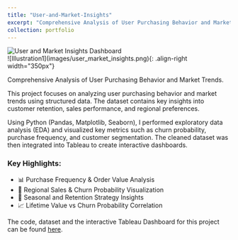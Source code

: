 ```yaml
---
title: "User-and-Market-Insights"
excerpt: "Comprehensive Analysis of User Purchasing Behavior and Market Trends."
collection: portfolio
---
```


<img src="{{ site.baseurl }}images/user_market_insights.png" alt="User and Market Insights Dashboard" style="max-width: 100%; height: auto; display: block; margin: 0 auto;">
![Illustration1](images/user_market_insights.png){: .align-right width="350px"}

<p>Comprehensive Analysis of User Purchasing Behavior and Market Trends.</p>

<p>
This project focuses on analyzing user purchasing behavior and market trends using structured data. The dataset contains key insights into customer retention, sales performance, and regional preferences.
</p>

<p>
Using Python (Pandas, Matplotlib, Seaborn), I performed exploratory data analysis (EDA) and visualized key metrics such as churn probability, purchase frequency, and customer segmentation. The cleaned dataset was then integrated into Tableau to create interactive dashboards.
</p>

<h3>Key Highlights:</h3>
<ul>
  <li>📊 Purchase Frequency & Order Value Analysis</li>
  <li>📍 Regional Sales & Churn Probability Visualization</li>
  <li>📅 Seasonal and Retention Strategy Insights</li>
  <li>📈 Lifetime Value vs Churn Probability Correlation</li>
</ul>

<p>
The code, dataset and the interactive Tableau Dashboard for this project can be found 
<a href="https://github.com/v1nusss/User-and-Market-Insights.git" target="_blank">here</a>.
</p>


